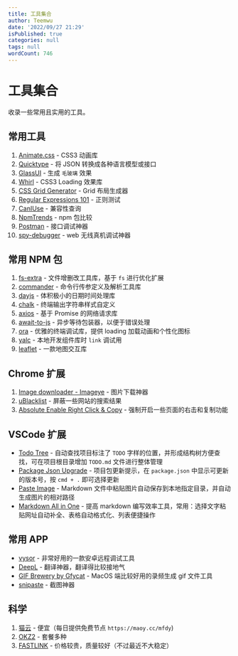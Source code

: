 ```yaml
---
title: 工具集合
author: Teemwu
date: '2022/09/27 21:29'
isPublished: true
categories: null
tags: null
wordCount: 746
---
```


# 工具集合
收录一些常用且实用的工具。

## 常用工具
1. [Animate.css](https://animate.style/) - CSS3 动画库
2. [Quicktype](https://app.quicktype.io/) - 将 JSON 转换成各种语言模型或接口
3. [GlassUI](https://ui.glass/generator/) - 生成 `毛玻璃` 效果
4. [Whirl](https://whirl.netlify.app/) - CSS3 Loading 效果库
5. [CSS Grid Generator](https://cssgrid-generator.netlify.app/) - Grid 布局生成器
6. [Regular Expressions 101](https://regex101.com/) - 正则测试
7. [CanIUse](https://caniuse.com/) - 兼容性查询
8. [NpmTrends](https://npmtrends.com/) - npm 包比较
9. [Postman](https://www.postman.com/) - 接口调试神器
10. [spy-debugger](https://github.com/wuchangming/spy-debugger) - web 无线真机调试神器

## 常用 NPM 包
1. [fs-extra](https://github.com/jprichardson/node-fs-extra) - 文件增删改工具库，基于 `fs` 进行优化扩展
2. [commander](https://github.com/tj/commander.js) - 命令行传参定义及解析工具库
3. [dayjs](https://github.com/iamkun/dayjs) - 体积极小的日期时间处理库
4. [chalk](https://github.com/chalk/chalk) - 终端输出字符串样式自定义
5. [axios](https://github.com/axios/axios) - 基于 Promise 的网络请求库
6. [await-to-js](https://github.com/scopsy/await-to-js) - 异步等待包装器，以便于错误处理
7. [ora](https://github.com/sindresorhus/ora) - 优雅的终端调试库，提供 loading 加载动画和个性化图标
8. [yalc](https://github.com/wclr/yalc) - 本地开发组件库时 `link` 调试用
9. [leaflet](https://github.com/Leaflet/Leaflet) - 一款地图交互库

## Chrome 扩展
1. [Image downloader - Imageye](https://chrome.google.com/webstore/detail/image-downloader-imageye/agionbommeaifngbhincahgmoflcikhm) - 图片下载神器
2. [uBlacklist](https://chrome.google.com/webstore/detail/ublacklist/pncfbmialoiaghdehhbnbhkkgmjanfhe) - 屏蔽一些网站的搜索结果
3. [Absolute Enable Right Click & Copy](https://chrome.google.com/webstore/detail/absolute-enable-right-cli/jdocbkpgdakpekjlhemmfcncgdjeiika) - 强制开启一些页面的右击和复制功能

## VSCode 扩展
- [Todo Tree](https://marketplace.visualstudio.com/items?itemName=Gruntfuggly.todo-tree) - 自动查找项目标注了 `TODO` 字样的位置，并形成结构树方便查找，可在项目根目录增加 `TODO.md` 文件进行整体管理
- [Package Json Upgrade](https://marketplace.visualstudio.com/items?itemName=codeandstuff.package-json-upgrade) - 项目包更新提示，在 `package.json` 中显示可更新的版本号，按 `cmd + .` 即可选择更新
- [Paste Image](https://marketplace.visualstudio.com/items?itemName=mushan.vscode-paste-image) - Markdown 文件中粘贴图片自动保存到本地指定目录，并自动生成图片的相对路径
- [Markdown All in One](https://marketplace.visualstudio.com/items?itemName=yzhang.markdown-all-in-one) - 提高 markdown 编写效率工具，常用：选择文字粘贴网址自动补全、表格自动格式化、列表便捷操作

## 常用 APP
- [vysor](https://www.vysor.io/) - 非常好用的一款安卓远程调试工具
- [DeepL](https://www.deepl.com/translator) - 翻译神器，翻译得比较接地气
- [GIF Brewery by Gfycat](https://gfycat.com/gifbrewery) - MacOS 端比较好用的录频生成 gif 文件工具
- [snipaste](https://www.snipaste.com/) - 截图神器

## 科学
1. [猫云](https://maoy.cc) - 便宜（每日提供免费节点 `https://maoy.cc/mfdy`)
2. [OKZ2](https://okz2.xyz/#/register?code=ztZxd31c) - 套餐多种
3. [FASTLINK](https://fastlink-aff.com/auth/register?code=sv15) - 价格较贵，质量较好（不过最近不大稳定）
